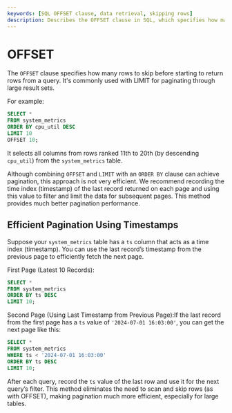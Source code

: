 ```yaml
---
keywords: [SQL OFFSET clause, data retrieval, skipping rows]
description: Describes the OFFSET clause in SQL, which specifies how many rows to skip before starting to return rows from a query.
---
```


# OFFSET

The `OFFSET` clause specifies how many rows to skip before starting to return rows from a query. It's commonly used with LIMIT for paginating through large result sets.

For example:
```sql
SELECT *
FROM system_metrics
ORDER BY cpu_util DESC
LIMIT 10
OFFSET 10;
```

It selects all columns from rows ranked 11th to 20th (by descending `cpu_util`)  from the `system_metrics` table.

Although combining `OFFSET` and `LIMIT` with an `ORDER BY` clause can achieve pagination, this approach is not very efficient. We recommend recording the time index (timestamp) of the last record returned on each page and using this value to filter and limit the data for subsequent pages. This method provides much better pagination performance.

## Efficient Pagination Using Timestamps
Suppose your `system_metrics` table has a `ts` column that acts as a time index (timestamp). You can use the last record’s timestamp from the previous page to efficiently fetch the next page.

First Page (Latest 10 Records):
```sql
SELECT *
FROM system_metrics
ORDER BY ts DESC
LIMIT 10;
```

Second Page (Using Last Timestamp from Previous Page):If the last record from the first page has a `ts` value of `'2024-07-01 16:03:00'`, you can get the next page like this:

```sql
SELECT *
FROM system_metrics
WHERE ts < '2024-07-01 16:03:00'
ORDER BY ts DESC
LIMIT 10;
```

After each query, record the `ts` value of the last row and use it for the next query’s filter.
This method eliminates the need to scan and skip rows (as with OFFSET), making pagination much more efficient, especially for large tables.
